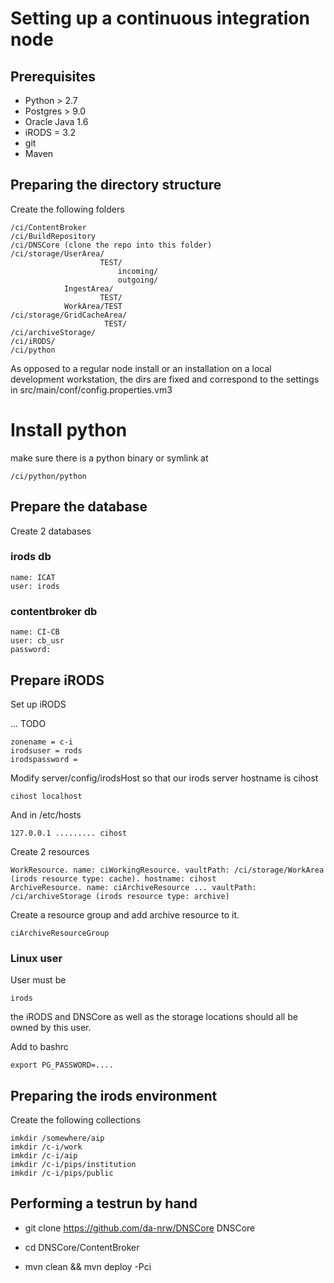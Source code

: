 # Setting up a continuous integration node

## Prerequisites

* Python > 2.7
* Postgres > 9.0
* Oracle Java 1.6
* iRODS = 3.2
* git
* Maven

## Preparing the directory structure

Create the following folders

    /ci/ContentBroker
    /ci/BuildRepository
    /ci/DNSCore (clone the repo into this folder)
    /ci/storage/UserArea/
                        TEST/
                            incoming/
                            outgoing/
                IngestArea/
                        TEST/
                WorkArea/TEST
    /ci/storage/GridCacheArea/
                         TEST/
    /ci/archiveStorage/
    /ci/iRODS/
    /ci/python
                         
As opposed to a regular node install or an installation on a local development workstation,
the dirs are fixed and correspond to the settings in src/main/conf/config.properties.vm3

# Install python

make sure there is a python binary or symlink at

    /ci/python/python

## Prepare the database

Create 2 databases

### irods db

    name: ICAT
    user: irods

### contentbroker db

    name: CI-CB
    user: cb_usr
    password: 

## Prepare iRODS

Set up iRODS

... TODO

    zonename = c-i
    irodsuser = rods
    irodspassword = 
    
Modify server/config/irodsHost so that our irods server hostname is cihost

    cihost localhost
    
And in /etc/hosts

    127.0.0.1 ......... cihost

Create 2 resources 

    WorkResource. name: ciWorkingResource. vaultPath: /ci/storage/WorkArea (irods resource type: cache). hostname: cihost
    ArchiveResource. name: ciArchiveResource ... vaultPath: /ci/archiveStorage (irods resource type: archive)

Create a resource group and add archive resource to it.

    ciArchiveResourceGroup 

### Linux user

User must be

    irods
    
the iRODS and DNSCore as well as the storage locations should all be owned by this user.

Add to bashrc

    export PG_PASSWORD=....
  

## Preparing the irods environment

Create the following collections

    imkdir /somewhere/aip
    imkdir /c-i/work
    imkdir /c-i/aip
    imkdir /c-i/pips/institution
    imkdir /c-i/pips/public




## Performing a testrun by hand

* git clone https://github.com/da-nrw/DNSCore DNSCore

* cd DNSCore/ContentBroker

* mvn clean && mvn deploy -Pci





